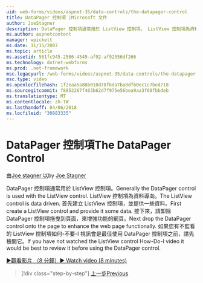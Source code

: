 ```yaml
---
uid: web-forms/videos/aspnet-35/data-controls/the-datapager-control
title: DataPager 控制項 |Microsoft 文件
author: JoeStagner
description: DataPager 控制項通常用於 ListView 控制項。 ListView 控制項為資料導向。 先建立清單檢視控制項，並提供一些 d...
ms.author: aspnetcontent
manager: wpickett
ms.date: 11/15/2007
ms.topic: article
ms.assetid: 561fc945-2506-4549-af92-af92556df266
ms.technology: dotnet-webforms
ms.prod: .net-framework
msc.legacyurl: /web-forms/videos/aspnet-35/data-controls/the-datapager-control
msc.type: video
ms.openlocfilehash: 1f2eaa5a88b010d78f6da7ba8df60ec1c7bed718
ms.sourcegitcommit: f8852267f463b62d7f975e56bea9aa3f68fbbdeb
ms.translationtype: MT
ms.contentlocale: zh-TW
ms.lasthandoff: 04/06/2018
ms.locfileid: "30883335"
---
```

<a name="the-datapager-control"></a><span data-ttu-id="7c6ec-105">DataPager 控制項</span><span class="sxs-lookup"><span data-stu-id="7c6ec-105">The DataPager Control</span></span>
====================
<span data-ttu-id="7c6ec-106">由[Joe stagner 以](https://github.com/JoeStagner)</span><span class="sxs-lookup"><span data-stu-id="7c6ec-106">by [Joe Stagner](https://github.com/JoeStagner)</span></span>

<span data-ttu-id="7c6ec-107">DataPager 控制項通常用於 ListView 控制項。</span><span class="sxs-lookup"><span data-stu-id="7c6ec-107">Generally the DataPager control is used with the ListView control.</span></span> <span data-ttu-id="7c6ec-108">ListView 控制項為資料導向。</span><span class="sxs-lookup"><span data-stu-id="7c6ec-108">The ListView control is data driven.</span></span> <span data-ttu-id="7c6ec-109">首先建立 ListView 控制項，並提供一些資料。</span><span class="sxs-lookup"><span data-stu-id="7c6ec-109">First create a ListView control and provide it some data.</span></span> <span data-ttu-id="7c6ec-110">接下來，請卸除 DataPager 控制項拖曳到頁面，來增強功能的網頁。</span><span class="sxs-lookup"><span data-stu-id="7c6ec-110">Next drop the DataPager control onto the page to enhance the web page functionally.</span></span> <span data-ttu-id="7c6ec-111">如果您有不監看的 ListView 控制項如何-不要-I 視訊會是最佳使用 DataPager 控制項之前，請先檢閱它。</span><span class="sxs-lookup"><span data-stu-id="7c6ec-111">If you have not watched the ListView control How-Do-I video it would be best to review it before using the DataPager control.</span></span>

[<span data-ttu-id="7c6ec-112">&#9654;觀看影片 （8 分鐘）</span><span class="sxs-lookup"><span data-stu-id="7c6ec-112">&#9654; Watch video (8 minutes)</span></span>](https://channel9.msdn.com/Blogs/ASP-NET-Site-Videos/the-datapager-control)

> [!div class="step-by-step"]
> [<span data-ttu-id="7c6ec-113">上一步</span><span class="sxs-lookup"><span data-stu-id="7c6ec-113">Previous</span></span>](the-listview-control.md)
